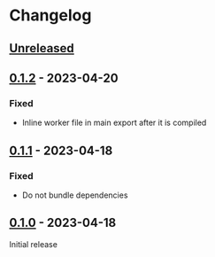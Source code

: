# Changelog

## [Unreleased]

## [0.1.2] - 2023-04-20

### Fixed

-   Inline worker file in main export after it is compiled

## [0.1.1] - 2023-04-18

### Fixed

-   Do not bundle dependencies

## [0.1.0] - 2023-04-18

Initial release

[unreleased]: https://github.com/blackbox-log/blackbox-log/compare/v0.1.2...HEAD
[0.1.2]: https://github.com/blackbox-log/blackbox-log-ts/compare/v0.1.1...v0.1.2
[0.1.1]: https://github.com/blackbox-log/blackbox-log-ts/compare/v0.1.0...v0.1.1
[0.1.0]: https://github.com/blackbox-log/blackbox-log-ts/releases/tag/v0.1.0
